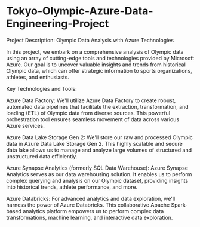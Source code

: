 # Tokyo-Olympic-Azure-Data-Engineering-Project

Project Description: Olympic Data Analysis with Azure Technologies

In this project, we embark on a comprehensive analysis of Olympic data using an array of cutting-edge tools and technologies provided by Microsoft Azure. Our goal is to uncover valuable insights and trends from historical Olympic data, which can offer strategic information to sports organizations, athletes, and enthusiasts.

Key Technologies and Tools:

Azure Data Factory: We'll utilize Azure Data Factory to create robust, automated data pipelines that facilitate the extraction, transformation, and loading (ETL) of Olympic data from diverse sources. This powerful orchestration tool ensures seamless movement of data across various Azure services.

Azure Data Lake Storage Gen 2: We'll store our raw and processed Olympic data in Azure Data Lake Storage Gen 2. This highly scalable and secure data lake allows us to manage and analyze large volumes of structured and unstructured data efficiently.

Azure Synapse Analytics (formerly SQL Data Warehouse): Azure Synapse Analytics serves as our data warehousing solution. It enables us to perform complex querying and analysis on our Olympic dataset, providing insights into historical trends, athlete performance, and more.

Azure Databricks: For advanced analytics and data exploration, we'll harness the power of Azure Databricks. This collaborative Apache Spark-based analytics platform empowers us to perform complex data transformations, machine learning, and interactive data exploration.
